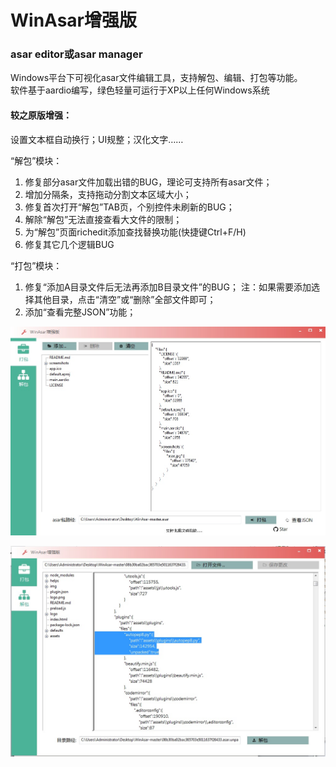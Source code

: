 # WinAsar增强版  
### asar editor或asar manager  
Windows平台下可视化asar文件编辑工具，支持解包、编辑、打包等功能。  
软件基于aardio编写，绿色轻量可运行于XP以上任何Windows系统  

#### 较之原版增强：  
设置文本框自动换行；UI规整；汉化文字……  

“解包”模块：
1. 修复部分asar文件加载出错的BUG，理论可支持所有asar文件；
2. 增加分隔条，支持拖动分割文本区域大小；
3. 修复首次打开“解包”TAB页，个别控件未刷新的BUG；  
4. 解除“解包”无法直接查看大文件的限制；  
5. 为“解包”页面richedit添加查找替换功能(快捷键Ctrl+F/H)  
6. 修复其它几个逻辑BUG  

“打包”模块：
1. 修复“添加A目录文件后无法再添加B目录文件”的BUG；
注：如果需要添加选择其他目录，点击“清空”或“删除”全部文件即可；
2. 添加“查看完整JSON”功能；  

![asar打包](https://github.com/playGitboy/WinAsar/blob/master/screenshots/asar%E6%89%93%E5%8C%85.jpg)  

![asar解包](https://github.com/playGitboy/WinAsar/blob/master/screenshots/asar%E8%A7%A3%E5%8C%85.jpg)
